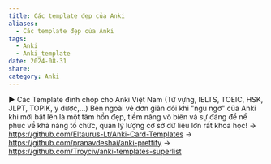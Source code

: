 ```yaml
---
title: Các template đẹp của Anki
aliases:
  - Các template đẹp của Anki
tags:
  - Anki
  - Anki_template
date: 2024-08-31
share: 
category: Anki
---
```

► Các Template đỉnh chóp cho Anki Việt Nam (Từ vựng, IELTS, TOEIC, HSK, JLPT, TOPIK, y dược,...) Bên ngoài vẻ đơn giản đôi khi "ngu ngơ" của Anki khi mới bật lên là một tâm hồn đẹp, tiềm năng vô biên và sự đáng để nể phục về khả năng tổ chức, quản lý lượng cơ sở dữ liệu lớn rất khoa học! 
→ https://github.com/Eltaurus-Lt/Anki-Card-Templates
→ https://github.com/pranavdeshai/anki-prettify
→ https://github.com/Troyciv/anki-templates-superlist
